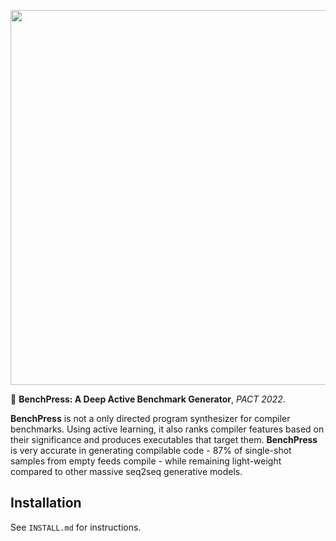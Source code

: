 <p align="center">
<img src="https://github.com/fivosts/clgen/blob/master/docs/logo.png" width="600px" />
</p>

:orange_book:  __BenchPress: A Deep Active Benchmark Generator__, *PACT 2022*.

__BenchPress__ is not a only directed program synthesizer for compiler benchmarks. Using active learning, it also ranks compiler features based on their significance and produces executables that target them. __BenchPress__ is very accurate in generating compilable code - 87% of single-shot samples from empty feeds compile - while remaining light-weight compared to other massive seq2seq generative models.


## Installation

See `INSTALL.md` for instructions.
